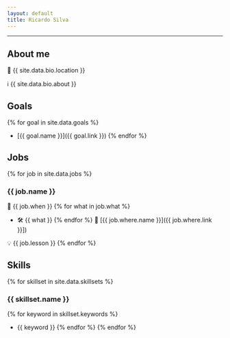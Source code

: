 ```yaml
---
layout: default
title: Ricardo Silva
---
```


---

## About me
📍 {{ site.data.bio.location }}

ℹ️ {{ site.data.bio.about }}

## Goals

{% for goal in site.data.goals %}
- [{{ goal.name }}]({{ goal.link }})
{% endfor %}

## Jobs

{% for job in site.data.jobs %}
### {{ job.name }}
📅 {{ job.when }}
{% for what in job.what %}
- 🛠 {{ what }}
{% endfor %}
🏢 [{{ job.where.name }}]({{ job.where.link }}])

💡 {{ job.lesson }}
{% endfor %}

## Skills

{% for skillset in site.data.skillsets %}
### {{ skillset.name }}
{% for keyword in skillset.keywords %}
- {{ keyword }}
{% endfor %}
{% endfor %}
